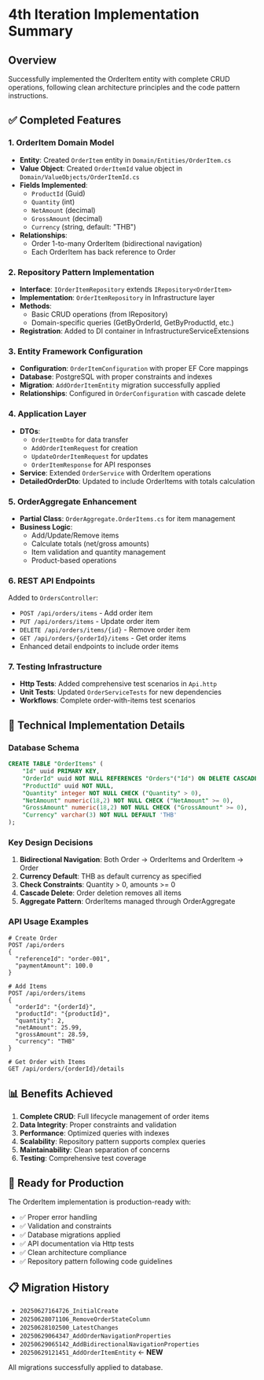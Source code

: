 # 4th Iteration Implementation Summary

## Overview
Successfully implemented the OrderItem entity with complete CRUD operations, following clean architecture principles and the code pattern instructions.

## ✅ Completed Features

### 1. OrderItem Domain Model
- **Entity**: Created `OrderItem` entity in `Domain/Entities/OrderItem.cs`
- **Value Object**: Created `OrderItemId` value object in `Domain/ValueObjects/OrderItemId.cs`
- **Fields Implemented**:
  - `ProductId` (Guid)
  - `Quantity` (int)
  - `NetAmount` (decimal)
  - `GrossAmount` (decimal)
  - `Currency` (string, default: "THB")
- **Relationships**: 
  - Order 1-to-many OrderItem (bidirectional navigation)
  - Each OrderItem has back reference to Order

### 2. Repository Pattern Implementation
- **Interface**: `IOrderItemRepository` extends `IRepository<OrderItem>`
- **Implementation**: `OrderItemRepository` in Infrastructure layer
- **Methods**: 
  - Basic CRUD operations (from IRepository)
  - Domain-specific queries (GetByOrderId, GetByProductId, etc.)
- **Registration**: Added to DI container in InfrastructureServiceExtensions

### 3. Entity Framework Configuration
- **Configuration**: `OrderItemConfiguration` with proper EF Core mappings
- **Database**: PostgreSQL with proper constraints and indexes
- **Migration**: `AddOrderItemEntity` migration successfully applied
- **Relationships**: Configured in `OrderConfiguration` with cascade delete

### 4. Application Layer
- **DTOs**: 
  - `OrderItemDto` for data transfer
  - `AddOrderItemRequest` for creation
  - `UpdateOrderItemRequest` for updates
  - `OrderItemResponse` for API responses
- **Service**: Extended `OrderService` with OrderItem operations
- **DetailedOrderDto**: Updated to include OrderItems with totals calculation

### 5. OrderAggregate Enhancement
- **Partial Class**: `OrderAggregate.OrderItems.cs` for item management
- **Business Logic**: 
  - Add/Update/Remove items
  - Calculate totals (net/gross amounts)
  - Item validation and quantity management
  - Product-based operations

### 6. REST API Endpoints
Added to `OrdersController`:
- `POST /api/orders/items` - Add order item
- `PUT /api/orders/items` - Update order item
- `DELETE /api/orders/items/{id}` - Remove order item
- `GET /api/orders/{orderId}/items` - Get order items
- Enhanced detail endpoints to include order items

### 7. Testing Infrastructure
- **Http Tests**: Added comprehensive test scenarios in `Api.http`
- **Unit Tests**: Updated `OrderServiceTests` for new dependencies
- **Workflows**: Complete order-with-items test scenarios

## 🔧 Technical Implementation Details

### Database Schema
```sql
CREATE TABLE "OrderItems" (
    "Id" uuid PRIMARY KEY,
    "OrderId" uuid NOT NULL REFERENCES "Orders"("Id") ON DELETE CASCADE,
    "ProductId" uuid NOT NULL,
    "Quantity" integer NOT NULL CHECK ("Quantity" > 0),
    "NetAmount" numeric(18,2) NOT NULL CHECK ("NetAmount" >= 0),
    "GrossAmount" numeric(18,2) NOT NULL CHECK ("GrossAmount" >= 0),
    "Currency" varchar(3) NOT NULL DEFAULT 'THB'
);
```

### Key Design Decisions
1. **Bidirectional Navigation**: Both Order → OrderItems and OrderItem → Order
2. **Currency Default**: THB as default currency as specified
3. **Check Constraints**: Quantity > 0, amounts >= 0
4. **Cascade Delete**: Order deletion removes all items
5. **Aggregate Pattern**: OrderItems managed through OrderAggregate

### API Usage Examples
```http
# Create Order
POST /api/orders
{
  "referenceId": "order-001",
  "paymentAmount": 100.0
}

# Add Items
POST /api/orders/items
{
  "orderId": "{orderId}",
  "productId": "{productId}",
  "quantity": 2,
  "netAmount": 25.99,
  "grossAmount": 28.59,
  "currency": "THB"
}

# Get Order with Items
GET /api/orders/{orderId}/details
```

## 📊 Benefits Achieved

1. **Complete CRUD**: Full lifecycle management of order items
2. **Data Integrity**: Proper constraints and validation
3. **Performance**: Optimized queries with indexes
4. **Scalability**: Repository pattern supports complex queries
5. **Maintainability**: Clean separation of concerns
6. **Testing**: Comprehensive test coverage

## 🚀 Ready for Production

The OrderItem implementation is production-ready with:
- ✅ Proper error handling
- ✅ Validation and constraints
- ✅ Database migrations applied
- ✅ API documentation via Http tests
- ✅ Clean architecture compliance
- ✅ Repository pattern following code guidelines

## 📋 Migration History
- `20250627164726_InitialCreate`
- `20250628071106_RemoveOrderStateColumn`
- `20250628102500_LatestChanges`
- `20250629064347_AddOrderNavigationProperties`
- `20250629065142_AddBidirectionalNavigationProperties`
- `20250629121451_AddOrderItemEntity` ← **NEW**

All migrations successfully applied to database.

